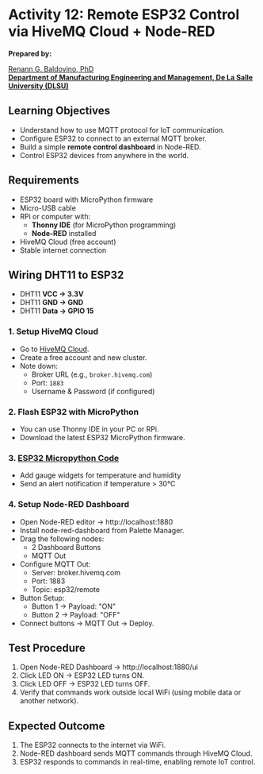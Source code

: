 # Activity 12: Remote ESP32 Control via HiveMQ Cloud + Node-RED 

**Prepared by:**  

[Renann G. Baldovino, PhD](https://www.dlsu.edu.ph/colleges/gcoe/academic-departments/manufacturing-engineering-management/faculty-profile/renann-baldovino/)  
**[Department of Manufacturing Engineering and Management, De La Salle University (DLSU)](https://www.dlsu.edu.ph/colleges/gcoe/academic-departments/manufacturing-engineering-management/)**

## Learning Objectives  
- Understand how to use MQTT protocol for IoT communication.
- Configure ESP32 to connect to an external MQTT broker.
- Build a simple **remote control dashboard** in Node-RED.
- Control ESP32 devices from anywhere in the world.

## Requirements  
- ESP32 board with MicroPython firmware
- Micro-USB cable
- RPi or computer with:
  - **Thonny IDE** (for MicroPython programming)
  - **Node-RED** installed
- HiveMQ Cloud (free account)
- Stable internet connection

## Wiring DHT11 to ESP32  
- DHT11 **VCC → 3.3V**  
- DHT11 **GND → GND**  
- DHT11 **Data → GPIO 15**

### 1. Setup HiveMQ Cloud
- Go to [HiveMQ Cloud](https://www.hivemq.com/mqtt-cloud-broker/).
- Create a free account and new cluster.
- Note down:
   - Broker URL (e.g., `broker.hivemq.com`)
   - Port: `1883`
   - Username & Password (if configured)
  
### 2. Flash ESP32 with MicroPython
- You can use Thonny IDE in your PC or RPi.
- Download the latest ESP32 MicroPython firmware.

### 3. [ESP32 Micropython Code](https://raw.githubusercontent.com/rgbaldov/iot/refs/heads/main/code12-1.py)
- Add gauge widgets for temperature and humidity
- Send an alert notification if temperature > 30°C

### 4. Setup Node-RED Dashboard
- Open Node-RED editor → http://localhost:1880
- Install node-red-dashboard from Palette Manager.
- Drag the following nodes:
  - 2 Dashboard Buttons
  - MQTT Out
- Configure MQTT Out:
  - Server: broker.hivemq.com
  - Port: 1883
  - Topic: esp32/remote
- Button Setup:
  - Button 1 → Payload: "ON"
  - Button 2 → Payload: "OFF"
- Connect buttons → MQTT Out → Deploy.

## Test Procedure
1. Open Node-RED Dashboard → http://localhost:1880/ui
2. Click LED ON → ESP32 LED turns ON.
3. Click LED OFF → ESP32 LED turns OFF.
4. Verify that commands work outside local WiFi (using mobile data or another network).

## Expected Outcome
1. The ESP32 connects to the internet via WiFi.
2. Node-RED dashboard sends MQTT commands through HiveMQ Cloud.
3. ESP32 responds to commands in real-time, enabling remote IoT control.
